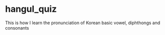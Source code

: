 # hangul_quiz
This is how I learn the pronunciation of Korean basic vowel, diphthongs and consonants
